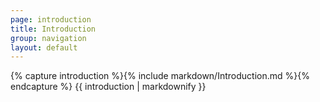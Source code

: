 ```yaml
---
page: introduction
title: Introduction
group: navigation
layout: default
---
```


<div class="section">
	<div class="col">
		{% capture introduction %}{% include markdown/Introduction.md %}{% endcapture %}
		{{ introduction | markdownify }}
	</div>
</div>